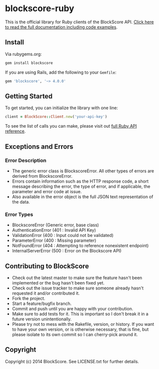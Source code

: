 # blockscore-ruby

This is the official library for Ruby clients of the BlockScore API. [Click here to read the full documentation including code examples](http://docs.blockscore.com/v4.0/ruby/).

## Install

Via rubygems.org:

```ruby
gem install blockscore
```

If you are using Rails, add the following to your `Gemfile`:

```ruby
gem 'blockscore', '~> 4.0.0'
```

## Getting Started

To get started, you can initialize the library with one line:

```ruby
client = BlockScore::Client.new('your-api-key')
```

To see the list of calls you can make, please visit out [full Ruby API reference](http://docs.blockscore.com/4.0/ruby).

## Exceptions and Errors

### Error Description

* The generic error class is BlockscoreError. All other types of errors are derived from BlockscoreError.
* Errors contain information such as the HTTP response code, a short message describing the error, the type of error, and if applicable, the parameter and error code at issue.
* Also available in the error object is the full JSON text representation of the data.

### Error Types

* BlockscoreError (Generic error, base class)
* AuthenticationError (401 : Invalid API Key)
* ValidationError (400 : Input could not be validated)
* ParameterError (400 : Missing parameter)
* NotFoundError (404 : Attempting to reference nonexistent endpoint)
* InternalServerError (500 : Error on the Blockscore API)

## Contributing to BlockScore
 
* Check out the latest master to make sure the feature hasn't been implemented or the bug hasn't been fixed yet.
* Check out the issue tracker to make sure someone already hasn't requested it and/or contributed it.
* Fork the project.
* Start a feature/bugfix branch.
* Commit and push until you are happy with your contribution.
* Make sure to add tests for it. This is important so I don't break it in a future version unintentionally.
* Please try not to mess with the Rakefile, version, or history. If you want to have your own version, or is otherwise necessary, that is fine, but please isolate to its own commit so I can cherry-pick around it.

## Copyright

Copyright (c) 2014 BlockScore. See LICENSE.txt for
further details.


